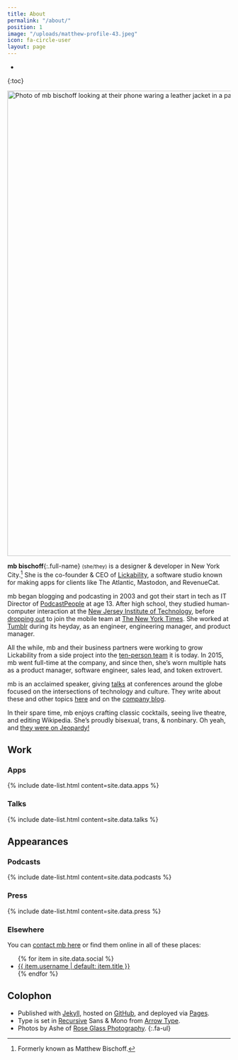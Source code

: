 ```yaml
---
title: About
permalink: "/about/"
position: 1
image: "/uploads/matthew-profile-43.jpeg"
icon: fa-circle-user
layout: page
---
```


* 
{:toc}

<img src="/uploads/matthew-profile-43.jpeg" width="1400" height="1050" alt="Photo of mb bischoff looking at their phone waring a leather jacket in a park.">

**mb bischoff**{:.full-name} <small class="text-secondary">(she/they)</small> is a designer & developer in New York City.[^1] She is the co-founder & CEO of [Lickability](https://lickability.com), a software studio known for making apps for clients like The Atlantic, Mastodon, and RevenueCat.

mb began blogging and podcasting in 2003 and got their start in tech as IT Director of [PodcastPeople](https://www.podcastpeople.com/) at age 13. After high school, they studied human-computer interaction at the [New Jersey Institute of Technology](https://www.njit.edu/), before [dropping out](https://matthewbischoff.com/don-t-go-to-college/) to join the mobile team at [The New York Times](https://www.nytimes.com/). She worked at [Tumblr](https://www.tumblr.com/) during its heyday, as an engineer, engineering manager, and product manager.

All the while, mb and their business partners were working to grow Lickability from a side project into the [ten-person team](https://lickability.com/about) it is today. In 2015, mb went full-time at the company, and since then, she’s worn multiple hats as a product manager, software engineer, sales lead, and token extrovert.

mb is an acclaimed speaker, giving [talks](https://matthewbischoff.com/category/talks/) at conferences around the globe focused on the intersections of technology and culture. They write about these and other topics [here](https://mbbischoff.com) and on the [company blog](https://lickability.com/blog/).

In their spare time, mb enjoys crafting classic cocktails, seeing live theatre, and editing Wikipedia. She’s proudly bisexual, trans, & nonbinary. Oh yeah, and [they were on Jeopardy!](https://www.j-archive.com/showgame.php?game_id=3342)

## <i class="fa-regular fa-briefcase fa-sm"></i> Work

### <i class="fa-brands fa-app-store fa-sm"></i> Apps

{% include date-list.html content=site.data.apps %}

### <i class="fa-regular fa-keynote fa-sm"></i> Talks

{% include date-list.html content=site.data.talks %}

## <i class="fa-regular fa-eyes fa-sm"></i> Appearances

### <i class="fa-regular fa-podcast fa-sm"></i> Podcasts

{% include date-list.html content=site.data.podcasts %}

### <i class="fa-regular fa-newspaper fa-sm"></i> Press

{% include date-list.html content=site.data.press %}

### <i class="fa-regular fa-globe fa-sm"></i> Elsewhere

You can [contact mb here](/contact) or find them online in all of these places:

<ul class="fa-ul">
{% for item in site.data.social %}
  <li><span class="fa-li"><i class="{{ item.icon }}"></i></span> <a href="{{ item.url }}">{{ item.username | default: item.title }}</a></li>
{% endfor %}
</ul>

## <i class="fa-regular fa-circle-info fa-sm"></i> Colophon

* <span class="fa-li"><i class="fa-brands fa-github fa-sm"></i></span>Published with [Jekyll](https://jekyllrb.com), hosted on [GitHub](https://github.com/mbbischoff/mbbischoff.com), and deployed via [Pages](https://pages.github.com).
* <span class="fa-li"><i class="fa-solid fa-text fa-sm"></i></span>Type is set in [Recursive](https://www.recursive.design/) Sans & <span class="mono">Mono</span> from [Arrow Type](https://www.arrowtype.com/).
* <span class="fa-li"><i class="fa-solid fa-camera fa-sm"></i></span>Photos by Ashe of [Rose Glass Photography](https://www.roseglass.pictures).
{:.fa-ul}


[^1]: Formerly known as Matthew Bischoff.